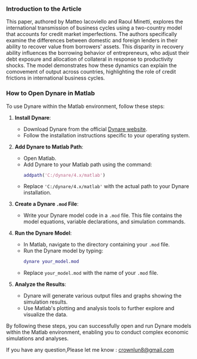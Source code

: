 ### Introduction to the Article

This paper, authored by Matteo Iacoviello and Raoul Minetti, explores the international transmission of business cycles using a two-country model that accounts for credit market imperfections. The authors specifically examine the differences between domestic and foreign lenders in their ability to recover value from borrowers' assets. This disparity in recovery ability influences the borrowing behavior of entrepreneurs, who adjust their debt exposure and allocation of collateral in response to productivity shocks. The model demonstrates how these dynamics can explain the comovement of output across countries, highlighting the role of credit frictions in international business cycles.

### How to Open Dynare in Matlab

To use Dynare within the Matlab environment, follow these steps:

1. **Install Dynare**:
   - Download Dynare from the official [Dynare website](http://www.dynare.org).
   - Follow the installation instructions specific to your operating system.

2. **Add Dynare to Matlab Path**:
   - Open Matlab.
   - Add Dynare to your Matlab path using the command:
     ```matlab
     addpath('C:/dynare/4.x/matlab')
     ```
   - Replace `'C:/dynare/4.x/matlab'` with the actual path to your Dynare installation.

3. **Create a Dynare `.mod` File**:
   - Write your Dynare model code in a `.mod` file. This file contains the model equations, variable declarations, and simulation commands.

4. **Run the Dynare Model**:
   - In Matlab, navigate to the directory containing your `.mod` file.
   - Run the Dynare model by typing:
     ```matlab
     dynare your_model.mod
     ```
   - Replace `your_model.mod` with the name of your `.mod` file.

5. **Analyze the Results**:
   - Dynare will generate various output files and graphs showing the simulation results.
   - Use Matlab's plotting and analysis tools to further explore and visualize the data.

By following these steps, you can successfully open and run Dynare models within the Matlab environment, enabling you to conduct complex economic simulations and analyses.

If you have any question,Please let me know : crownlun8@gmail.com
